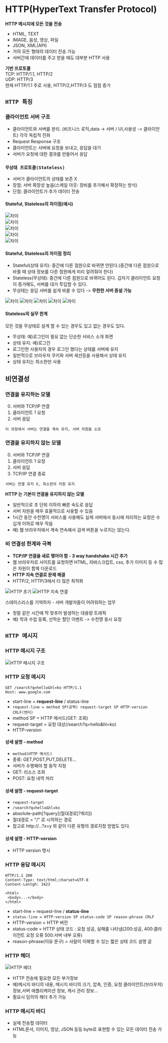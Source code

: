 # HTTP(HyperText Transfer Protocol)  
**HTTP 메시지에 모든 것을 전송**  
- HTML, TEXT  
- IMAGE, 음성, 영상, 파일  
- JSON, XML(API)  
- 거의 모든 형태의 데이터 전송 가능  
- 서버간에 데이터를 주고 받을 때도 대부분 HTTP 사용  

**기반 프로토콜**  
TCP: HTTP/1.1, HTTP/2  
UDP: HTTP/3  
현재 HTTP/1.1 주로 사용, HTTP/2,HTTP/3 도 점점 증가  

## `HTTP 특징`
### 클라이언트 서버 구조
- 클라이언트와 서버를 분리. (비즈니스 로직,data -> 서버 / UI,사용성 -> 클라이언트) 각각 독립적 진화  
- Request Response 구조  
- 클라이언트는 서버에 요청을 보내고, 응답을 대기  
- 서버가 요청에 대한 결과를 만들어서 응답  

### `무상태 프로토콜(Stateless)`    
- 서버가 클라이언트의 상태를 보존 X  
- 장점: 서버 확장성 높음(스케일 아웃: 장비를 추가해서 확장하는 방식)  
- 단점: 클라이언트가 추가 데이터 전송  

#### Stateful, Stateless의 차이점(예시)
![차이](https://github.com/euichanhwang/CS_study/blob/main/img/3.http.pdf-9.jpg)  
![차이](https://github.com/euichanhwang/CS_study/blob/main/img/3.http.pdf-10.jpg)  
![차이](https://github.com/euichanhwang/CS_study/blob/main/img/3.http.pdf-11.jpg)  
![차이](https://github.com/euichanhwang/CS_study/blob/main/img/3.http.pdf-12.jpg)  
![차이](https://github.com/euichanhwang/CS_study/blob/main/img/3.http.pdf-13.jpg)  

#### Stateful, Stateless의 차이점 정리
- Stateful(상태 유지): 중간에 다른 점원으로 바뀌면 안된다.(중간에 다른 점원으로 바뀔 때 상태 정보를 다른 점원에게 미리 알려줘야 한다)  
- Stateless(무상태): 중간에 다른 점원으로 바뀌어도 된다. 갑자기 클라이언트 요청이 증가해도, 서버를 대거 투입할 수 있다.    
- 무상테는 응답 서버를 쉽게 바꿀 수 있다 -> **무한한 서버 증설 가능**  

![차이](https://github.com/euichanhwang/CS_study/blob/main/img/3.http.pdf-15.jpg)
![차이](https://github.com/euichanhwang/CS_study/blob/main/img/3.http.pdf-16.jpg)
![차이](https://github.com/euichanhwang/CS_study/blob/main/img/3.http.pdf-17.jpg)
![차이](https://github.com/euichanhwang/CS_study/blob/main/img/3.http.pdf-18.jpg)
![차이](https://github.com/euichanhwang/CS_study/blob/main/img/3.http.pdf-19.jpg)

#### Stateless의 실무 한계
모든 것을 무상태로 설계 할 수 있는 경우도 있고 없는 경우도 있다.  
- 무상태: 예)로그인이 필요 없는 단순한 서비스 소개 화면
- 상태 유지: 예)로그인  
- 로그인한 사용자의 경우 로그인 했다는 상태를 서버에 유지    
- 일반적으로 브라우저 쿠키와 서버 세션등을 사용해서 상태 유지  
- 상태 유지는 최소한만 사용  

## 비연결성
### 연결을 유지하는 모델
0. 서버와 TCP/IP 연결  
1. 클라이언트 1 요청  
2. 서버 응답  

`이 과정에서 서버는 연결을 계속 유지, 서버 자원을 소모`  

### 연결을 유지하지 않는 모델 
0. 서버와 TCP/IP 연결  
1. 클라이언트 1 요청  
2. 서버 응답  
3. TCP/IP 연결 종료  

`서버는 연결 유지 X, 최소한의 자원 유지`  

**HTTP 는 기본이 연결을 유지하지 않는 모델**  
- 일반적으로 초 단위 이하의 빠른 속도로 응답  
- 서버 자원을 매우 효율적으로 사용할 수 있음  
- 1시간 동안 수천명이 서비스를 사용해도 실제 서버에서 동시에 처리하는 요청은 수십개 이하로 매우 작음  
- 예) 웹 브라우저에서 계속 연속해서 검색 버튼을 누르지는 않는다.  

### 비 연결성 한계와 극복
- **TCP/IP 연결을 새로 맺어야 함 - 3 way handshake 시간 추가**  
- 웹 브라우저로 사이트를 요청하면 HTML, 자바스크립트, css, 추가 이미지 등 수 많은 자원이 함께 다운로드  
- **HTTP 지속 연결로 문제 해결**  
- HTTP/2, HTTP/3에서 더 많은 최적화  

![HTTP 초기](https://github.com/euichanhwang/CS_study/blob/main/img/3.http.pdf-33.jpg)
![HTTP 지속 연결](https://github.com/euichanhwang/CS_study/blob/main/img/3.http.pdf-34.jpg)

스테이스리스를 기억하자 - 서버 개발자들이 어려워하는 업무
- 정말 같은 시간에 딱 맞추어 발생하는 대용량 트래픽  
- 예) 학과 수업 등록, 선착순 할인 이벤트 -> 수천명 동시 요청  

## `HTTP 메시지`
### HTTP 메시지 구조 
![HTTP 메시지 구조](https://github.com/euichanhwang/CS_study/blob/main/img/3.http.pdf-39.jpg)  

### HTTP 요청 메시지
```http
GET /search?q=hello&hl=ko HTTP/1.1
Host: www.google.com
```
- start-line = **request-line** / status-line
- `request-line = method SP(공백) request-target SP HTTP-version CRLF(엔터)`  
- method SP = HTTP 메서드(GET: 조회)  
- request-target = 요청 대상(/search?q=hello&hl=ko)  
- HTTP-version  

#### 상세 설명 - method
- `method(HTTP 메서드)`  
- 종류: GET,POST,PUT,DELETE...
- 서버가 수행해야 할 동작 지정  
- GET: 리소스 조회  
- POST: 요청 내역 처리

#### 상세 설명 - request-target
- `request-target`  
- `/search?q=hello&hl=ko`  
- absolute-path<hi1>[<hi2>?query]<hi3>(절대경로[?쿼리])  
- 절대경로 = "/" 로 시작하는 경로  
- 참고로 <hi1>http<hi2>://<hi3>...?x=y 와 같이 다른 유형의 경로지정 방법도 있다.  

#### 상세 설명 - HTTP-version
- HTTP version 명시

### HTTP 응답 메시지 
```http
HTTP/1.1 200
Content-Type: text/html;charset=UTF-8
Content-Lentgh: 3423

<html>
 <body>...</body>
</html> 
```
- start-line = request-line / **status-line**
- `status-line = HTTP-version SP status-code SP reason-phrase CRLF`  
- HTTP-version = HTTP 버전  
- status-code = HTTP 상태 코드 : 요청 성공, 실패를 나타냄(200:성공, 400:클라이언트 요청 오류 500:서버 내부 오류)  
- reason-phrase(이유 문구) = 사람이 이해할 수 있는 짧은 상태 코드 설명 글  

### HTTP 헤더  
![HTTP 헤더](https://github.com/euichanhwang/CS_study/blob/main/img/3.http.pdf-46.jpg)  
- HTTP 전송에 필요한 모든 부가정보  
- 예)메시지 바디의 내용, 메시지 바디의 크기, 압축, 인증, 요청 클라이언트(브라우저) 정보,서버 애플리케이션 정보, 캐시 관리 정보...     
- 필요시 임의의 헤더 추가 가능  

### HTTP 메시지 바디  
- 실제 전송할 데이터  
- HTML문서, 이미지, 영상, JSON 등등 byte로 표현할 수 있는 모든 데이터 전송 가능  



  






